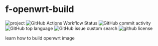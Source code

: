 # f-openwrt-build

![project](https://img.shields.io/badge/openwrt-f%20build-#7FFF00.svg?style=flat-square&labelColor=#00BFFF) ![GitHub Actions Workflow Status](https://img.shields.io/github/actions/workflow/status/:user/:repo/:workflow) ![GitHub commit activity](https://img.shields.io/github/commit-activity/t/fenghshia/f-openwrt-build?style=flat-square) ![GitHub top language](https://img.shields.io/github/languages/top/fenghshia/f-openwrt-build?style=flat-square) ![GitHub issue custom search](https://img.shields.io/github/issues-search?query=repo%3Af-openwrt-build%2Fshields%20is%3Aissue%20is%3Aopen&style=flat-square) ![github license](https://img.shields.io/github/license/fenghshia/f-openwrt-build?style=flat-square)

learn how to build openwrt image
